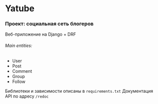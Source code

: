 # Yatube
### Проект: cоциальная сеть блогеров

Веб-приложение на Django + DRF

###### Main entities:
* User
* Post
* Comment
* Group
* Follow

Библиотеки и зависимости описаны в `requirements.txt`
Документация API по адресу `/redoc`
